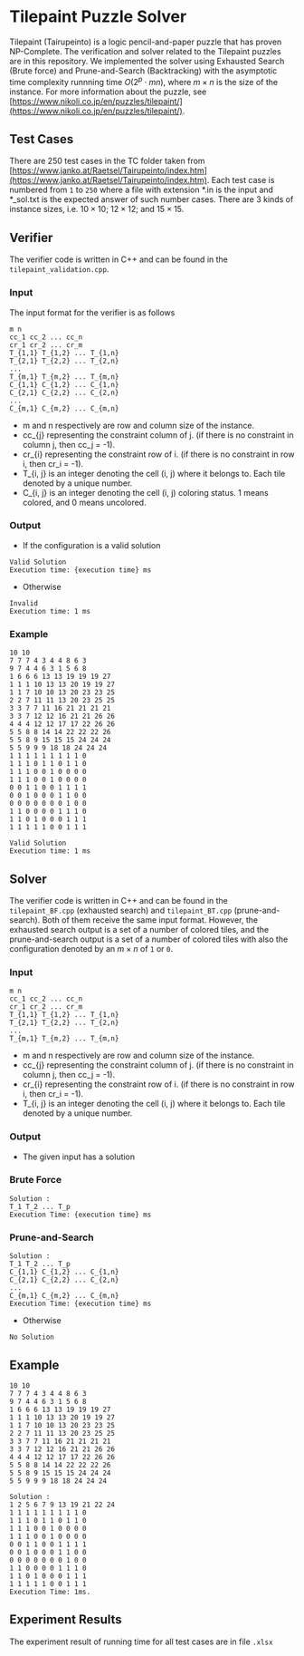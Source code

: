 # Tilepaint Puzzle Solver

Tilepaint (Tairupeinto) is a logic pencil-and-paper puzzle that has proven NP-Complete. The verification and solver related to the Tilepaint puzzles are in this repository. We implemented the solver using Exhausted Search (Brute force) and Prune-and-Search (Backtracking)
with the asymptotic time complexity runnning time $O(2^{p} \cdot mn)$, where $m \times n$ is the size of the instance. For more information about the puzzle, see [https://www.nikoli.co.jp/en/puzzles/tilepaint/](https://www.nikoli.co.jp/en/puzzles/tilepaint/).

## Test Cases
There are 250 test cases in the TC folder taken from [https://www.janko.at/Raetsel/Tairupeinto/index.htm](https://www.janko.at/Raetsel/Tairupeinto/index.htm). Each test case is numbered from `1` to `250` where a file with extension \*.in is the input and \*\_sol.txt is the expected answer of such number cases.
There are 3 kinds of instance sizes, i.e. $10 \times 10$; $12 \times 12$; and $15 \times 15$.

## Verifier

The verifier code is written in C++ and can be found in the `tilepaint_validation.cpp`. 

### Input
The input format for the verifier is as follows
```
m n
cc_1 cc_2 ... cc_n
cr_1 cr_2 ... cr_m
T_{1,1} T_{1,2} ... T_{1,n}
T_{2,1} T_{2,2} ... T_{2,n}
...
T_{m,1} T_{m,2} ... T_{m,n}
C_{1,1} C_{1,2} ... C_{1,n}
C_{2,1} C_{2,2} ... C_{2,n}
...
C_{m,1} C_{m,2} ... C_{m,n}
```
- m and n respectively are row and column size of the instance.
- cc_{j} representing the constraint column of j. (if there is no constraint in column j, then cc_j = -1).
- cr_{i} representing the constraint row of i. (if there is no constraint in row i, then cr_i = -1).
- T_{i, j} is an integer denoting the cell (i, j) where it belongs to. Each tile denoted by a unique number.
- C_{i, j} is an integer denoting the cell (i, j) coloring status. 1 means colored, and 0 means uncolored.

### Output
- If the configuration is a valid solution
```
Valid Solution
Execution time: {execution time} ms
```
- Otherwise
```
Invalid
Execution time: 1 ms
```

### Example
```
10 10
7 7 7 4 3 4 4 8 6 3
9 7 4 4 6 3 1 5 6 8
1 6 6 6 13 13 19 19 19 27 
1 1 1 10 13 13 20 19 19 27 
1 1 7 10 10 13 20 23 23 25
2 2 7 11 11 13 20 23 25 25 
3 3 7 7 11 16 21 21 21 21
3 3 7 12 12 16 21 21 26 26 
4 4 4 12 12 17 17 22 26 26
5 5 8 8 14 14 22 22 22 26
5 5 8 9 15 15 15 24 24 24 
5 5 9 9 9 18 18 24 24 24
1 1 1 1 1 1 1 1 1 0
1 1 1 0 1 1 0 1 1 0
1 1 1 0 0 1 0 0 0 0
1 1 1 0 0 1 0 0 0 0
0 0 1 1 0 0 1 1 1 1
0 0 1 0 0 0 1 1 0 0
0 0 0 0 0 0 0 1 0 0
1 1 0 0 0 0 1 1 1 0
1 1 0 1 0 0 0 1 1 1
1 1 1 1 1 0 0 1 1 1
```
```
Valid Solution
Execution time: 1 ms
```

## Solver
The verifier code is written in C++ and can be found in the `tilepaint_BF.cpp` (exhausted search) and `tilepaint_BT.cpp` (prune-and-search).
Both of them receive the same input format.
However, the exhausted search output is a set of a number of colored tiles, and the prune-and-search output is a set of a number of colored tiles with also the configuration denoted by an $m \times n$ of `1` or `0`.

### Input
```
m n
cc_1 cc_2 ... cc_n
cr_1 cr_2 ... cr_m
T_{1,1} T_{1,2} ... T_{1,n}
T_{2,1} T_{2,2} ... T_{2,n}
...
T_{m,1} T_{m,2} ... T_{m,n}
```
- m and n respectively are row and column size of the instance.
- cc_{j} representing the constraint column of j. (if there is no constraint in column j, then cc_j = -1).
- cr_{i} representing the constraint row of i. (if there is no constraint in row i, then cr_i = -1).
- T_{i, j} is an integer denoting the cell (i, j) where it belongs to. Each tile denoted by a unique number.

### Output
- The given input has a solution
### Brute Force
```
Solution : 
T_1 T_2 ... T_p
Execution Time: {execution time} ms
```

### Prune-and-Search
```
Solution : 
T_1 T_2 ... T_p
C_{1,1} C_{1,2} ... C_{1,n}
C_{2,1} C_{2,2} ... C_{2,n}
...
C_{m,1} C_{m,2} ... C_{m,n}
Execution Time: {execution time} ms
```

- Otherwise
```
No Solution
```

## Example
```
10 10
7 7 7 4 3 4 4 8 6 3
9 7 4 4 6 3 1 5 6 8
1 6 6 6 13 13 19 19 19 27 
1 1 1 10 13 13 20 19 19 27 
1 1 7 10 10 13 20 23 23 25
2 2 7 11 11 13 20 23 25 25 
3 3 7 7 11 16 21 21 21 21
3 3 7 12 12 16 21 21 26 26 
4 4 4 12 12 17 17 22 26 26
5 5 8 8 14 14 22 22 22 26
5 5 8 9 15 15 15 24 24 24 
5 5 9 9 9 18 18 24 24 24
```
```
Solution : 
1 2 5 6 7 9 13 19 21 22 24 
1 1 1 1 1 1 1 1 1 0 
1 1 1 0 1 1 0 1 1 0 
1 1 1 0 0 1 0 0 0 0 
1 1 1 0 0 1 0 0 0 0 
0 0 1 1 0 0 1 1 1 1 
0 0 1 0 0 0 1 1 0 0 
0 0 0 0 0 0 0 1 0 0 
1 1 0 0 0 0 1 1 1 0 
1 1 0 1 0 0 0 1 1 1 
1 1 1 1 1 0 0 1 1 1 
Execution Time: 1ms.
```

## Experiment Results
The experiment result of running time for all test cases are in file `.xlsx`
